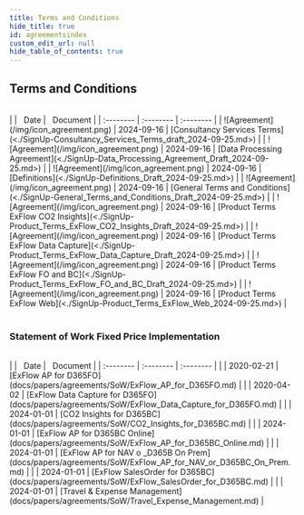 ```yaml
---
title: Terms and Conditions
hide_title: true
id: agreementsindex
custom_edit_url: null
hide_table_of_contents: true
---
```

## Terms and Conditions
<br/>

<!--
<iframe width="600" height="400" src="https://www.youtube.com/embed/xx8-tEYfcfQ"></iframe>
-->

<div class="agreement-table agreement-table-index">
|  | &nbsp;&nbsp;Date | &nbsp;&nbsp;Document | 
| :-------- | :-------- | :-------- | 
| ![Agreement](/img/icon_agreement.png) | 2024-09-16 | [Consultancy Services Terms](<./SignUp-Consultancy_Services_Terms_draft_2024-09-25.md>) |
| ![Agreement](/img/icon_agreement.png) | 2024-09-16 | [Data Processing Agreement](<./SignUp-Data_Processing_Agreement_Draft_2024-09-25.md>)  |
| ![Agreement](/img/icon_agreement.png) | 2024-09-16 | [Definitions](<./SignUp-Definitions_Draft_2024-09-25.md>)  |
| ![Agreement](/img/icon_agreement.png) | 2024-09-16 | [General Terms and Conditions](<./SignUp-General_Terms_and_Conditions_Draft_2024-09-25.md>)  |
| ![Agreement](/img/icon_agreement.png) | 2024-09-16 | [Product Terms ExFlow CO2 Insights](<./SignUp-Product_Terms_ExFlow_CO2_Insights_Draft_2024-09-25.md>)  |
| ![Agreement](/img/icon_agreement.png) | 2024-09-16 | [Product Terms ExFlow Data Capture](<./SignUp-Product_Terms_ExFlow_Data_Capture_Draft_2024-09-25.md>)  |
| ![Agreement](/img/icon_agreement.png) | 2024-09-16 | [Product Terms ExFlow FO and BC](<./SignUp-Product_Terms_ExFlow_FO_and_BC_Draft_2024-09-25.md>)  |
| ![Agreement](/img/icon_agreement.png) | 2024-09-16 | [Product Terms ExFlow Web](<./SignUp-Product_Terms_ExFlow_Web_2024-09-25.md>)  |
</div>

<br/>

### Statement of Work Fixed Price Implementation
<br/>

<div class="agreement-table agreement-table-index">
|  | &nbsp;&nbsp;Date | &nbsp;&nbsp;Document | 
| :-------- | :-------- | :-------- | 
|  | 2020-02-21 | [ExFlow AP for D365FO](docs/papers/agreements/SoW/ExFlow_AP_for_D365FO.md) |
|  | 2020-04-02 | [ExFlow Data Capture for D365FO](docs/papers/agreements/SoW/ExFlow_Data_Capture_for_D365FO.md) |
|  | 2024-01-01 | [CO2 Insights for D365BC](docs/papers/agreements/SoW/CO2_Insights_for_D365BC.md) |
|  | 2024-01-01 | [ExFlow AP for D365BC Online](docs/papers/agreements/SoW/ExFlow_AP_for_D365BC_Online.md) |
|  | 2024-01-01 | [ExFlow AP for NAV o _D365B On Prem](docs/papers/agreements/SoW/ExFlow_AP_for_NAV_or_D365BC_On_Prem.md) |
|  | 2024-01-01 | [ExFlow SalesOrder for D365BC](docs/papers/agreements/SoW/ExFlow_SalesOrder_for_D365BC.md) |
|  | 2024-01-01 | [Travel & Expense Management](docs/papers/agreements/SoW/Travel_Expense_Management.md) |


</div>

